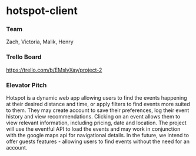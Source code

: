 # hotspot-client

### Team
Zach, Victoria, Malik, Henry

### Trello Board
https://trello.com/b/EMslyXay/project-2

### Elevator Pitch
Hotspot is a dynamic web app allowing users to find the events happening at their desired distance and time, or apply filters to find events more suited to them. They may create account to save their preferences, log their event history and view recommendations. Clicking on an event allows them to view relevant information, including pricing, date and location. The project will use the eventful API to load the events and may work in conjunction with the google maps api for navigational details. In the future, we intend to offer guests features - allowing users to find events without the need for an account. 
